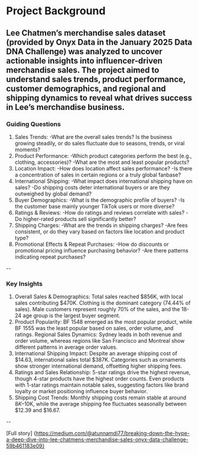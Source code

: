# Project Background
Lee Chatmen’s merchandise sales dataset (provided by Onyx Data in the January 2025 Data DNA Challenge) was analyzed to uncover actionable insights into influencer-driven merchandise sales. The project aimed to understand sales trends, product performance, customer demographics, and regional and shipping dynamics to reveal what drives success in Lee’s merchandise business.
--
### Guiding Questions
1.  Sales Trends:
-What are the overall sales trends? Is the business growing steadily, or do sales fluctuate due to seasons, trends, or viral moments?
2.  Product Performance:
-Which product categories perform the best (e.g., clothing, accessories)?
-What are the most and least popular products?
3.  Location Impact:
-How does location affect sales performance?
-Is there a concentration of sales in certain regions or a truly global fanbase?
4.  International Shipping:
-What impact does international shipping have on sales?
-Do shipping costs deter international buyers or are they outweighed by global demand?
5.  Buyer Demographics:
-What is the demographic profile of buyers?
-Is the customer base mainly younger TikTok users or more diverse?
6.  Ratings & Reviews:
-How do ratings and reviews correlate with sales?
-Do higher-rated products sell significantly better?
7.  Shipping Charges:
-What are the trends in shipping charges?
-Are fees consistent, or do they vary based on factors like location and product type?
8.  Promotional Effects & Repeat Purchases:
-How do discounts or promotional pricing influence purchasing behavior?
-Are there patterns indicating repeat purchases?

--

### Key Insights

1.   Overall Sales & Demographics:
Total sales reached $856K, with local sales contributing $470K.
Clothing is the dominant category (74.44% of sales).
Male customers represent roughly 70% of the sales, and the 18-24 age group is the largest buyer segment.
2.  Product Popularity:
BF 1548 emerged as the most popular product, while BF 1555 was the least popular based on sales, order volume, and ratings.
Regional Sales Dynamics:
Sydney leads in both revenue and order volume, whereas regions like San Francisco and Montreal show different patterns in average order values.
3.  International Shipping Impact:
Despite an average shipping cost of $14.63, international sales total $387K.
Categories such as ornaments show stronger international demand, offsetting higher shipping fees.
4.  Ratings and Sales Relationship:
5-star ratings drive the highest revenue, though 4-star products have the highest order counts.
Even products with 1-star ratings maintain notable sales, suggesting factors like brand loyalty or market positioning influence buyer behavior.
5.  Shipping Cost Trends:
Monthly shipping costs remain stable at around $8K–$10K, while the average shipping fee fluctuates seasonally between $12.39 and $16.67.

--

[Full story] {https://medium.com/@atunnamdi77/breaking-down-the-hype-a-deep-dive-into-lee-chatmens-merchandise-sales-onyx-data-challenge-59b461183e09}

